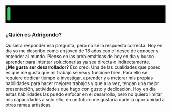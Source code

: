 <!-- <video autoplay="autoplay" loop="loop" muted="muted" playsinline="">
      <source src="Banner Greeting.webm" type="video/webm">
      <source src="Banner Greeting.mov" type="video/quicktime">
</video>
<a href="Banner Greeting.webm" title="Adrigondo greeting"><img src="{image-url}" alt="Buenos días, tardes, noches, soy Adrian" /></a> -->

<img src="Banner Greeting.gif" alt="Buenos días tardes noches soy Adrian">

<h3>
    ¿Quién es Adrigondo?
</h3>
<p>
    Quisiera responder esa pregunta, pero no sé la respuesta correcta. Hoy en día yo me describo como un joven de 18 años con el deseo de conocer y entender al mundo. Pienso en las problemáticas de hoy en día y busco aprender para intentar solucionarlas ya sea directa o indirectamente.
    <br>
    <b>¿Me gusta ser desarrollador?</b> Eso creo. Una de las cualidades que poseo es que me gusta que mi trabajo se vea y funcione bien. Para ello se requiere dedicar tiempo a investigar, aprender y a mejorar mis propias habilidades para hacer mejores trabajos y que a la vez, tengan una mejor presentación, actividades que hago con gusto y dedicación. Hoy en día estas habilidades las puedo enfocar en el desarrollo, pero no quiero limitar mis capacidades a solo ello, en un futuro me gustaría darle la oportunidad a otras ramas artísticas.

</p>

<!--
**Adrigondo/Adrigondo** is a ✨ _special_ ✨ repository because its `README.md` (this file) appears on your GitHub profile.

Here are some ideas to get you started:

- 🔭 I’m currently working on ...
- 🌱 I’m currently learning ...
- 👯 I’m looking to collaborate on ...
- 🤔 I’m looking for help with ...
- 💬 Ask me about ...
- 📫 How to reach me: ...
- 😄 Pronouns: ...
- ⚡ Fun fact: ...
-->
